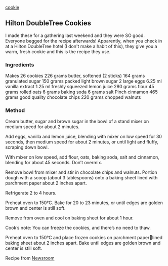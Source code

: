 [cookie](https://github.com/sarasrking/the_food_book_sandbox/blob/main/.gitbook/assets/cookies.PNG?raw=true)

## Hilton DoubleTree Cookies

I made these for a gathering last weekend and they were SO good. Everyone begged for the recipe afterwards! Apparently, when you check in at a Hilton DoubleTree hotel (I don't make a habit of this), they give you a warm, fresh cookie and this is the recipe they use. 

### Ingredients

Makes 26 cookies
226 grams butter, softened (2 sticks)
164 grams granulated sugar 
150 grams packed light brown sugar
2 large eggs
6.25 ml vanilla extract
1.25 ml freshly squeezed lemon juice
280 grams flour
45 grams rolled oats
6 grams baking soda 
6 grams salt
Pinch cinnamon
465 grams good quality chocolate chips 
220 grams chopped walnuts 

### Method

Cream butter, sugar and brown sugar in the bowl of a stand mixer on medium speed for about 2 minutes. 

Add eggs, vanilla and lemon juice, blending with mixer on low speed for 30 seconds, then medium speed for about 2 minutes, or until light and fluffy, scraping down bowl. 

With mixer on low speed, add flour, oats, baking soda, salt and cinnamon, blending for about 45 seconds. Don’t overmix.

Remove bowl from mixer and stir in chocolate chips and walnuts. Portion dough with a scoop (about 3 tablespoons) onto a baking sheet lined with parchment paper about 2 inches apart. 

Refrigerate 2 to 4 hours. 

Preheat oven to 150°C. Bake for 20 to 23 minutes, or until edges are golden brown and center is still soft. 

Remove from oven and cool on baking sheet for about 1 hour. 

Cook’s note: You can freeze the cookies, and there’s no need to thaw.

Preheat oven to 150°C and place frozen cookies on parchment paperlined baking sheet about 2 inches apart. Bake until edges are golden brown and center is still soft.

Recipe from [Newsroom](https://newsroom.hilton.com/static-doubletree-reveals-cookie-recipe.htm)
